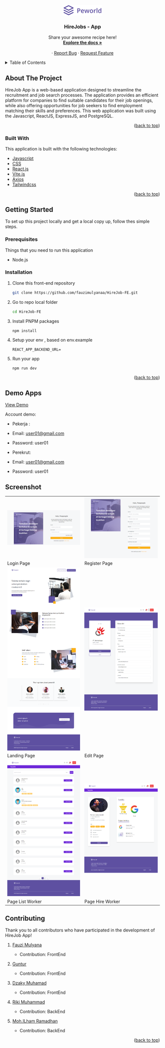 <div id="top"></div>
<!-- PROJECT LOGO -->
<br />
<div align="center">
  <a href="https://github.com/fauzimulyanaa/HireJob-FE">
    <img src="/src/assets/img/logo.png" alt="Logo" >
  </a>

  <h3 align="center">HireJobs - App</h3>

  <p align="center">
    Share your awesome recipe here!
    <br />
    <a href="https://github.com/fauzimulyanaa/HireJob-FE"><strong>Explore the docs »</strong></a>
    <br />
    <br />
    ·
    <a href="https://github.com/fauzimulyanaa/HireJob-FE/issues">Report Bug</a>
    ·
    <a href="https://github.com/fauzimulyanaa/HireJob-FE/issues">Request Feature</a>
    <br />
    
  </p>
</div>

<!-- TABLE OF CONTENTS -->

<details>
  <summary>Table of Contents</summary>
  <ol>
    <li>
      <a href="#about-the-project">About The Project</a>
      <ul>
        <li><a href="#built-with">Built With</a></li>
      </ul>
    </li>
    <li>
      <a href="#getting-started">Getting Started</a>
      <ul>
        <li><a href="#prerequisites">Prerequisites</a></li>
        <li><a href="#installation">Installation</a></li>
      </ul>
    </li>
    <li><a href="#contributing">Contributing</a></li>
    <li><a href="#license">License</a></li>
    <li><a href="#contact">Contact</a></li>
  </ol>
</details>

<!-- ABOUT THE PROJECT -->

## About The Project

HireJob App is a web-based application designed to streamline the recruitment and job search processes. The application provides an efficient platform for companies to find suitable candidates for their job openings, while also offering opportunities for job seekers to find employment matching their skills and preferences. This web application was built using the Javascript, ReactJS, ExpressJS, and PostgreSQL.

<p align="right">(<a href="#top">back to top</a>)</p>

### Built With

This application is built with the following technologies:

- [Javascript](https://www.javascript.com/)
- [CSS](https://developer.mozilla.org/id/docs/Web/CSS)
- [React.js](https://reactjs.org/)
- [Vite.js](https://vitejs.dev/)
- [Axios](https://axios-http.com)
- [Tailwindcss](https://tailwindcss.com/)

<p align="right">(<a href="#top">back to top</a>)</p>

<!-- GETTING STARTED -->

## Getting Started

To set up this project locally and get a local copy up, follow thes simple steps.

### Prerequisites

Things that you need to run this application

- Node.js

### Installation

1. Clone this front-end repository
   ```sh
   git clone https://github.com/fauzimulyanaa/HireJob-FE.git
   ```
2. Go to repo local folder
   ```sh
   cd HireJob-FE
   ```
3. Install PNPM packages
   ```sh
   npm install
   ```
4. Setup your env , based on env.example
   ```
   REACT_APP_BACKEND_URL=
   ```
5. Run your app
   ```
   npm run dev
   ```
   <p align="right">(<a href="#top">back to top</a>)</p>

## Demo Apps

[View Demo](https://github.com/fauzimulyanaa/HireJob-FE.git)

Account demo:

- Pekerja :
- Email: user01@gmail.com
- Password: user01

- Perekrut:
- Email: user01@gmail.com
- Password: user01

## Screenshot

<p align="center" display=flex>
<table>
  
  <tr>
    <td><img src="/src/assets/img/login.png" alt="Login Page" width=100%></td>
    <td><img src="/src/assets/img/register.png" alt="Register Page" width=100%/></td>
  </tr>
   <tr>
    <td>Login Page</td>
    <td>Register Page</td>
  </tr>
  
  <tr>
    <td><img src="/src/assets/img/home.png" alt="Landing Page" width=100%></td>
    <td><img src="/src/assets/img/editpage.png" alt="Detail Recipe Page" width=100%/></td>
  </tr>
  <tr>
    <td>Landing Page</td>
    <td>Edit Page</td>
  </tr>

  <tr>
    <td><img src="/src/assets/img/pagelist.png" alt="Search Recipe Page" width=100%></td>
    <td><img src="/src/assets/img/hire.png" alt="My Profile Page" width=100%></td>
  </tr>
  <tr>
      <td>Page List Worker</td>
      <td>Page Hire Worker</td>
  </tr>
  
</table>
</p>

<!-- CONTRIBUTING -->

## Contributing

Thank you to all contributors who have participated in the development of HireJob App!

1. [Fauzi Mulyana](https://github.com/fauzimulyanaa)

   - Contribution: FrontEnd

2. [Guntur](https://github.com/mgunturp)

   - Contribution: FrontEnd

3. [Dzaky Muhamad](https://github.com/rikimuhammadasli021299/)

   - Contribution: FrontEnd

4. [Riki Muhammad](https://github.com/rikimuhammadasli021299/)

   - Contribution: BackEnd

5. [Moh.ILham Ramadhan](https://github.com/rikimuhammadasli021299/)
   - Contribution: BackEnd

<p align="right">(<a href="#top">back to top</a>)</p>
